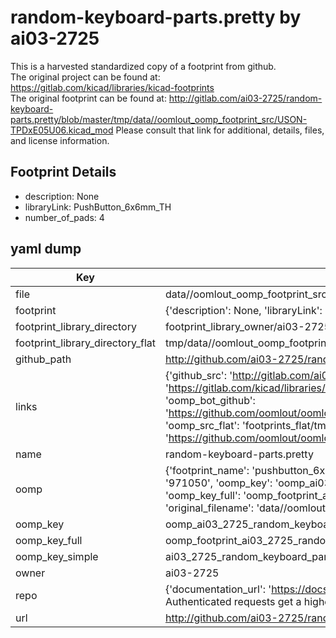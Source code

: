 # random-keyboard-parts.pretty by ai03-2725  
This is a harvested standardized copy of a footprint from github.  
The original project can be found at:  
https://gitlab.com/kicad/libraries/kicad-footprints  
The original footprint can be found at:
http://gitlab.com/ai03-2725/random-keyboard-parts.pretty/blob/master/tmp/data//oomlout_oomp_footprint_src/USON-TPDxE05U06.kicad_mod
Please consult that link for additional, details, files, and license information.  
## Footprint Details
* description: None  
* libraryLink: PushButton_6x6mm_TH  
* number_of_pads: 4  
## yaml dump  
| Key | Value |  
| --- | --- |  
| file | data//oomlout_oomp_footprint_src/random-keyboard-parts.pretty/PushButton_6x6mm_TH.kicad_mod |  
| footprint | {'description': None, 'libraryLink': 'PushButton_6x6mm_TH', 'number_of_pads': 4} |  
| footprint_library_directory | footprint_library_owner/ai03-2725_random-keyboard-parts.pretty |  
| footprint_library_directory_flat | tmp/data//oomlout_oomp_footprint_src/footprints_flat/ai03_2725_random_keyboard_parts_pushbutton_6x6mm_th/working |  
| github_path | http://github.com/ai03-2725/random-keyboard-parts.pretty/blob/master/tmp/data//oomlout_oomp_footprint_src/PushButton_6x6mm_TH.kicad_mod |  
| links | {'github_src': 'http://gitlab.com/ai03-2725/random-keyboard-parts.pretty/blob/master/tmp/data//oomlout_oomp_footprint_src/USON-TPDxE05U06.kicad_mod', 'github_src_repo': 'https://gitlab.com/kicad/libraries/kicad-footprints', 'oomp_bot': 'tmp/data//oomlout_oomp_footprint_src/footprints/ai03_2725_random_keyboard_parts_pushbutton_6x6mm_th/working', 'oomp_bot_github': 'https://github.com/oomlout/oomlout_oomp_footprint_bot/tree/main/tmp/data//oomlout_oomp_footprint_src/footprints/ai03_2725_random_keyboard_parts_pushbutton_6x6mm_th/working', 'oomp_src_flat': 'footprints_flat/tmp/data//oomlout_oomp_footprint_src/footprints_flat/ai03_2725_random_keyboard_parts_pushbutton_6x6mm_th/working', 'oomp_src_flat_github': 'https://github.com/oomlout/oomlout_oomp_footprint_src/tree/main/tmp/data//oomlout_oomp_footprint_src/footprints_flat/ai03_2725_random_keyboard_parts_pushbutton_6x6mm_th/working'} |  
| name | random-keyboard-parts.pretty |  
| oomp | {'footprint_name': 'pushbutton_6x6mm_th', 'library_name': 'random_keyboard_parts', 'md5': '971050bc7beb0845b43242a76749aa78', 'md5_10': '971050bc7b', 'md5_5': '97105', 'md5_6': '971050', 'oomp_key': 'oomp_ai03_2725_random_keyboard_parts_pushbutton_6x6mm_th', 'oomp_key_extra': 'oomp_footprint_ai03_2725_random_keyboard_parts_pushbutton_6x6mm_th', 'oomp_key_full': 'oomp_footprint_ai03_2725_random_keyboard_parts_pushbutton_6x6mm_th_971050', 'oomp_key_simple': 'ai03_2725_random_keyboard_parts_pushbutton_6x6mm_th', 'original_filename': 'data//oomlout_oomp_footprint_src/random-keyboard-parts.pretty/PushButton_6x6mm_TH.kicad_mod', 'owner_name': 'ai03_2725'} |  
| oomp_key | oomp_ai03_2725_random_keyboard_parts_pushbutton_6x6mm_th |  
| oomp_key_full | oomp_footprint_ai03_2725_random_keyboard_parts_pushbutton_6x6mm_th |  
| oomp_key_simple | ai03_2725_random_keyboard_parts_pushbutton_6x6mm_th |  
| owner | ai03-2725 |  
| repo | {'documentation_url': 'https://docs.github.com/rest/overview/resources-in-the-rest-api#rate-limiting', 'message': "API rate limit exceeded for 84.66.142.224. (But here's the good news: Authenticated requests get a higher rate limit. Check out the documentation for more details.)"} |  
| url | http://github.com/ai03-2725/random-keyboard-parts.pretty |  

